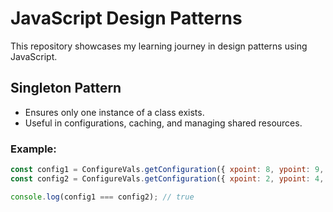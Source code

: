 # JavaScript Design Patterns

This repository showcases my learning journey in design patterns using JavaScript.

## Singleton Pattern

- Ensures only one instance of a class exists.
- Useful in configurations, caching, and managing shared resources.

### Example:
```js
const config1 = ConfigureVals.getConfiguration({ xpoint: 8, ypoint: 9, shape: "rectangle" });
const config2 = ConfigureVals.getConfiguration({ xpoint: 2, ypoint: 4, shape: "circle" });

console.log(config1 === config2); // true
```